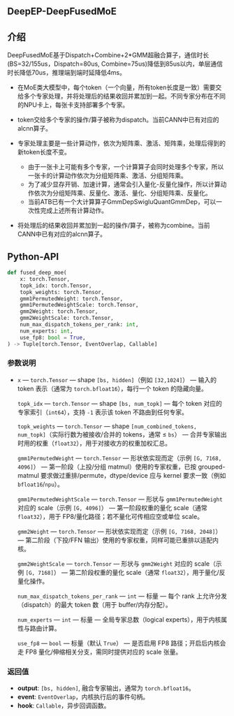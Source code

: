 <h2 align="left">
DeepEP-DeepFusedMoE
</h2>


## 介绍
DeepFusedMoE基于Dispatch+Combine+2*GMM超融合算子，通信时长(BS=32/155us，Dispatch=80us, Combine=75us)降低到85us以内，单层通信时长降低70us，推理端到端时延降低4ms。

* 在MoE类大模型中，每个token（一个向量，所有token长度是一致）需要交给多个专家处理，并将处理后的结果收回并累加到一起。不同专家分布在不同的NPU卡上，每张卡支持部署多个专家。

* token交给多个专家的操作/算子被称为dispatch。当前CANN中已有对应的alcnn算子。
* 专家处理主要是一些计算动作，依次为矩阵乘、激活、矩阵乘，处理后得到的新token长度不变。
  * 由于一张卡上可能有多个专家，一个计算算子会同时处理多个专家，所以一张卡的计算动作依次为分组矩阵乘、激活、分组矩阵乘。
  * 为了减少显存开销、加速计算，通常会引入量化-反量化操作，所以计算动作依次为分组矩阵乘、反量化、激活、量化、分组矩阵乘、反量化。
  * 当前ATB已有一个大计算算子GmmDepSwigluQuantGmmDep，可以一次性完成上述所有计算动作。
* 将处理后的结果收回并累加到一起的操作/算子，被称为combine。当前CANN中已有对应的alcnn算子。

## Python-API
```python
def fused_deep_moe(
    x: torch.Tensor,
    topk_idx: torch.Tensor,
    topk_weights: torch.Tensor,
    gmm1PermutedWeight: torch.Tensor,
    gmm1PermutedWeightScale: torch.Tensor,
    gmm2Weight: torch.Tensor,
    gmm2WeightScale: torch.Tensor,
    num_max_dispatch_tokens_per_rank: int,
    num_experts: int,
    use_fp8: bool = True,
) -> Tuple[torch.Tensor, EventOverlap, Callable]
```

### 参数说明

- `x` — `torch.Tensor` — shape `[bs, hidden]`（例如 `[32,1024]`） — 输入的 token 表示（通常为 `torch.bfloat16`），每行一个 token 的隐藏向量。

  `topk_idx` — `torch.Tensor` — shape `[bs, num_topk]` — 每个 token 对应的专家索引（`int64`），支持 `-1` 表示该 token 不路由到任何专家。

  `topk_weights` — `torch.Tensor` — shape `[num_combined_tokens, num_topk]`（实际行数为被接收/合并的 tokens，通常 ≤ `bs`） — 合并专家输出时用的权重（`float32`），用于对接收方的权重加权汇总。

  `gmm1PermutedWeight` — `torch.Tensor` — 形状依实现而定（示例 `[G, 7168, 4096]`） — 第一阶段（上投/分组 matmul）使用的专家权重，已按 grouped-matmul 要求做过重排/permute，dtype/device 应与 kernel 要求一致（例如 `bfloat16`/`npu`）。

  `gmm1PermutedWeightScale` — `torch.Tensor` — 形状与 `gmm1PermutedWeight` 对应的 scale（示例 `[G, 4096]`） — 第一阶段权重的量化 scale（通常 `float32`），用于 FP8/量化路径；若不量化可传相应空或单位 scale。

  `gmm2Weight` — `torch.Tensor` — 形状依实现而定（示例 `[G, 7168, 2048]`） — 第二阶段（下投/FFN 输出）使用的专家权重，同样可能已重排以适配内核。

  `gmm2WeightScale` — `torch.Tensor` — 形状与 `gmm2Weight` 对应的 scale（示例 `[G, 7168]`） — 第二阶段权重的量化 scale（通常 `float32`），用于量化/反量化操作。

  `num_max_dispatch_tokens_per_rank` — `int` — 标量 — 每个 rank 上允许分发（dispatch）的最大 token 数（用于 buffer/内存分配）。

  `num_experts` — `int` — 标量 — 全局专家总数（logical experts），用于内核属性与路由计算。

  `use_fp8` — `bool` — 标量（默认 `True`） — 是否启用 FP8 路径；开启后内核会走 FP8 量化/伸缩相关分支，需同时提供对应的 scale 张量。

### 返回值

- **output**: `[bs, hidden]`, 融合专家输出，通常为 `torch.bfloat16`。
- **event**: `EventOverlap`，内核执行后的事件句柄。
- **hook**: `Callable`，异步回调函数。

